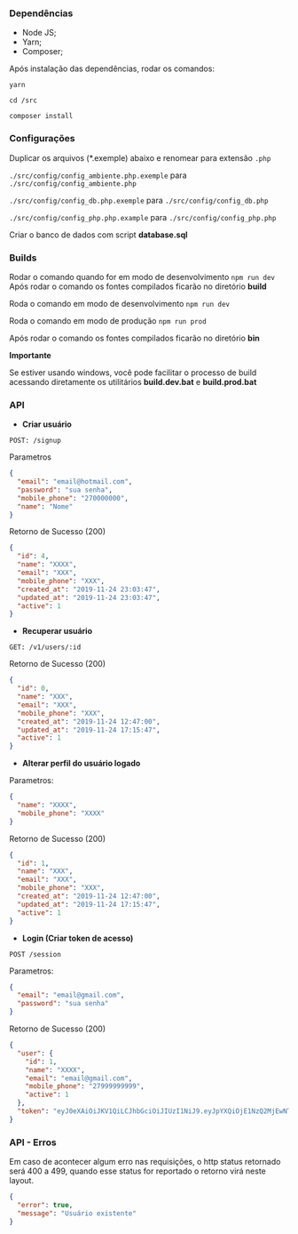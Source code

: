 ### Dependências

- Node JS;
- Yarn;
- Composer;

Após instalação das dependências, rodar os comandos:

`yarn`

`cd /src`

`composer install`

### Configurações

Duplicar os arquivos (\*.exemple) abaixo e renomear para extensão `.php`

`./src/config/config_ambiente.php.exemple` para `./src/config/config_ambiente.php`

`./src/config/config_db.php.exemple` para `./src/config/config_db.php`

`./src/config/config_php.php.example` para `./src/config/config_php.php`

Criar o banco de dados com script **database.sql**

### Builds

Rodar o comando quando for em modo de desenvolvimento
`npm run dev`
Após rodar o comando os fontes compilados ficarão no diretório **build**

Roda o comando em modo de desenvolvimento
`npm run dev`

Roda o comando em modo de produção
`npm run prod`

Após rodar o comando os fontes compilados ficarão no diretório **bin**

**Importante**

Se estiver usando windows, você pode facilitar o processo de build acessando diretamente os utilitários **build.dev.bat** e **build.prod.bat**

### API

- **Criar usuário**

`POST: /signup`

Parametros

```json
{
  "email": "email@hotmail.com",
  "password": "sua senha",
  "mobile_phone": "270000000",
  "name": "Nome"
}
```

Retorno de Sucesso (200)

```json
{
  "id": 4,
  "name": "XXXX",
  "email": "XXX",
  "mobile_phone": "XXX",
  "created_at": "2019-11-24 23:03:47",
  "updated_at": "2019-11-24 23:03:47",
  "active": 1
}
```

- **Recuperar usuário**

`GET: /v1/users/:id`

Retorno de Sucesso (200)

```json
{
  "id": 0,
  "name": "XXX",
  "email": "XXX",
  "mobile_phone": "XXX",
  "created_at": "2019-11-24 12:47:00",
  "updated_at": "2019-11-24 17:15:47",
  "active": 1
}
```

- **Alterar perfil do usuário logado**

Parametros:

```json
{
  "name": "XXXX",
  "mobile_phone": "XXXX"
}
```

Retorno de Sucesso (200)

```json
{
  "id": 1,
  "name": "XXX",
  "email": "XXX",
  "mobile_phone": "XXX",
  "created_at": "2019-11-24 12:47:00",
  "updated_at": "2019-11-24 17:15:47",
  "active": 1
}
```

- **Login (Criar token de acesso)**

`POST /session`

Parametros:

```json
{
  "email": "email@gmail.com",
  "password": "sua senha"
}
```

Retorno de Sucesso (200)

```json
{
  "user": {
    "id": 1,
    "name": "XXXX",
    "email": "email@gmail.com",
    "mobile_phone": "27999999999",
    "active": 1
  },
  "token": "eyJ0eXAiOiJKV1QiLCJhbGciOiJIUzI1NiJ9.eyJpYXQiOjE1NzQ2MjEwNTUsImV4cCI6MTU3NDY0OTg1NSwiaWQiOjF9.MXI2EUtksjETiBPTegB-C4_jFCcGpgttxxwv5Dwzjhs"
}
```

### API - Erros

Em caso de acontecer algum erro nas requisições, o http status retornado será 400 a 499, quando esse status for reportado o retorno virá neste layout.

```json
{
  "error": true,
  "message": "Usuário existente"
}
```
